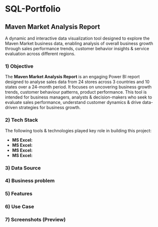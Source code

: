 # SQL-Portfolio
## Maven Market Analysis Report
A dynamic and interactive data visualization tool designed to explore the Maven Market business data, enabling analysis of overall business growth through sales performance trends, customer behavior insights & service evaluation across different regions. 

### 1) Objective
The **Maven Market Analysis Report** is an engaging Power BI report designed to analyse sales data from 24 stores across 3 countries and 10 states over a 24-month period. It focuses on uncovering business growth trends, customer behaviour patterns, product performance. This tool is intended for business managers, analysts & decision-makers who seek to evaluate sales performance, understand customer dynamics & drive data-driven strategies for business growth.

### 2) Tech Stack
The following tools & technologies played key role in building this project:
  - **MS Excel:** 
  - **MS Excel:** 
  - **MS Excel:** 
  - **MS Excel:** 

### 3) Data Source
### 4) Business problem
### 5) Features
### 6) Use Case
### 7) Screenshots (Preview)

